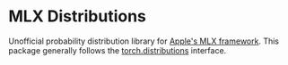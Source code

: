 # MLX Distributions

Unofficial probability distribution library for [Apple's MLX framework](https://github.com/ml-explore/mlx). This package generally follows the [torch.distributions](https://pytorch.org/docs/stable/distributions.html) interface.


